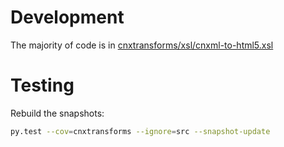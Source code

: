 # Development

The majority of code is in [cnxtransforms/xsl/cnxml-to-html5.xsl](cnxtransforms/xsl/cnxml-to-html5.xsl)

# Testing

Rebuild the snapshots:

```sh
py.test --cov=cnxtransforms --ignore=src --snapshot-update 
```